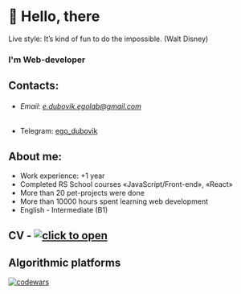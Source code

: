 # 👋 Hello, there
Live style: It’s kind of fun to do the impossible. (Walt Disney)

### I'm Web-developer

## Contacts:
* ###### Email: e.dubovik.egolab@gmail.com
* Telegram: <a target="_blank" href="https://t.me/ego_dubovik">ego_dubovik</a>

## About me:
* Work experience: +1 year
* Completed RS School courses «JavaScript/Front-end», «React»
* More than 20 pet-projects were done
* More than 10000 hours spent learning web development
* English - Intermediate (B1)

## CV - [![click to open](https://img.shields.io/badge/-click_to_see!-050505?style=for-the-badge)](https://egor-dubovik.github.io/cv_2.0/index.html)

## Algorithmic platforms
[![codewars](https://img.shields.io/badge/-codewars-050505?style=for-the-badge&logo=codewars&logoColor=BB432C)](https://www.codewars.com/users/Egor-Dubovik)



